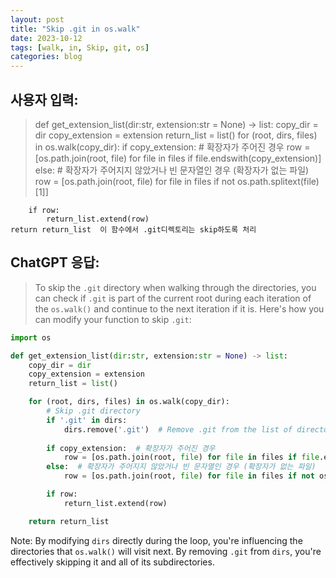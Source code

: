```yaml
---
layout: post
title: "Skip .git in os.walk"
date: 2023-10-12
tags: [walk, in, Skip, git, os]
categories: blog
---
```


## 사용자 입력:
> def get_extension_list(dir:str, extension:str = None) -> list:
    copy_dir = dir
    copy_extension = extension
    return_list = list()
    for (root, dirs, files) in os.walk(copy_dir):
        if copy_extension:  # 확장자가 주어진 경우
            row = [os.path.join(root, file) for file in files if file.endswith(copy_extension)]
        else:  # 확장자가 주어지지 않았거나 빈 문자열인 경우 (확장자가 없는 파일)
            row = [os.path.join(root, file) for file in files if not os.path.splitext(file)[1]]
        
        if row:
            return_list.extend(row)
    return return_list  이 함수에서 .git디렉토리는 skip하도록 처리

## ChatGPT 응답:
> To skip the `.git` directory when walking through the directories, you can check if `.git` is part of the current root during each iteration of the `os.walk()` and continue to the next iteration if it is. Here's how you can modify your function to skip `.git`:

```python
import os

def get_extension_list(dir:str, extension:str = None) -> list:
    copy_dir = dir
    copy_extension = extension
    return_list = list()

    for (root, dirs, files) in os.walk(copy_dir):
        # Skip .git directory
        if '.git' in dirs:
            dirs.remove('.git')  # Remove .git from the list of directories to prevent os.walk() from visiting it
        
        if copy_extension:  # 확장자가 주어진 경우
            row = [os.path.join(root, file) for file in files if file.endswith(copy_extension)]
        else:  # 확장자가 주어지지 않았거나 빈 문자열인 경우 (확장자가 없는 파일)
            row = [os.path.join(root, file) for file in files if not os.path.splitext(file)[1]]

        if row:
            return_list.extend(row)

    return return_list
```

Note: By modifying `dirs` directly during the loop, you're influencing the directories that `os.walk()` will visit next. By removing `.git` from `dirs`, you're effectively skipping it and all of its subdirectories.

